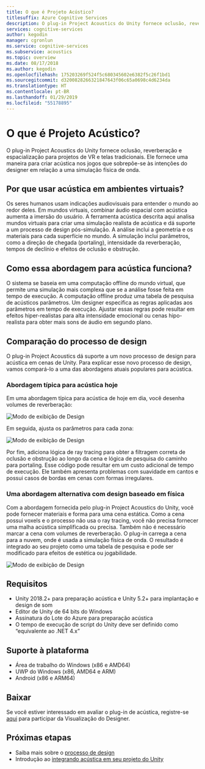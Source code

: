 ```yaml
---
title: O que é Projeto Acústico?
titlesuffix: Azure Cognitive Services
description: O plug-in Project Acoustics do Unity fornece oclusão, reverberação e espacialização para projetos de VR e telas tradicionais.
services: cognitive-services
author: kegodin
manager: cgronlun
ms.service: cognitive-services
ms.subservice: acoustics
ms.topic: overview
ms.date: 08/17/2018
ms.author: kegodin
ms.openlocfilehash: 175203269f524f5c680345602e6382f5c26f1bd1
ms.sourcegitcommit: d3200828266321847643f06c65a0698c4d6234da
ms.translationtype: HT
ms.contentlocale: pt-BR
ms.lasthandoff: 01/29/2019
ms.locfileid: "55178895"
---
```

# <a name="what-is-project-acoustics"></a>O que é Projeto Acústico?
O plug-in Project Acoustics do Unity fornece oclusão, reverberação e espacialização para projetos de VR e telas tradicionais. Ele fornece uma maneira para criar acústica nos jogos que sobrepõe-se às intenções do designer em relação a uma simulação física de onda.

## <a name="why-use-acoustics-in-virtual-environments"></a>Por que usar acústica em ambientes virtuais?
Os seres humanos usam indicações audiovisuais para entender o mundo ao redor deles. Em mundos virtuais, combinar áudio espacial com acústica aumenta a imersão do usuário. A ferramenta acústica descrita aqui analisa mundos virtuais para criar uma simulação realista de acústica e dá suporte a um processo de design pós-simulação. A análise inclui a geometria e os materiais para cada superfície no mundo. A simulação inclui parâmetros, como a direção de chegada (portaling), intensidade da reverberação, tempos de declínio e efeitos de oclusão e obstrução.

## <a name="how-does-this-approach-to-acoustics-work"></a>Como essa abordagem para acústica funciona?
O sistema se baseia em uma computação offline do mundo virtual, que permite uma simulação mais complexa que se a análise fosse feita em tempo de execução. A computação offline produz uma tabela de pesquisa de acústicos parâmetros. Um designer especifica as regras aplicadas aos parâmetros em tempo de execução. Ajustar essas regras pode resultar em efeitos hiper-realistas para alta intensidade emocional ou cenas hipo-realista para obter mais sons de áudio em segundo plano.

## <a name="design-process-comparison"></a>Comparação do processo de design
O plug-in Project Acoustics dá suporte a um novo processo de design para acústica em cenas de Unity. Para explicar esse novo processo de design, vamos compará-lo a uma das abordagens atuais populares para acústica.

### <a name="typical-approach-to-acoustics-today"></a>Abordagem típica para acústica hoje
Em uma abordagem típica para acústica de hoje em dia, você desenha volumes de reverberação:

![Modo de exibição de Design](media/reverbZonesAltSPace2.png)

Em seguida, ajusta os parâmetros para cada zona:

![Modo de exibição de Design](media/TooManyReverbParameters.png)

Por fim, adiciona lógica de ray tracing para obter a filtragem correta de oclusão e obstrução ao longo da cena e lógica de pesquisa do caminho para portaling. Esse código pode resultar em um custo adicional de tempo de execução. Ele também apresenta problemas com suavidade em cantos e possui casos de bordas em cenas com formas irregulares.

### <a name="an-alternative-approach-with-physics-based-design"></a>Uma abordagem alternativa com design baseado em física
Com a abordagem fornecida pelo plug-in Project Acoustics do Unity, você pode fornecer materiais e forma para uma cena estática. Como a cena possui voxels e o processo não usa o ray tracing, você não precisa fornecer uma malha acústica simplificada ou precisa. Também não é necessário marcar a cena com volumes de reverberação. O plug-in carrega a cena para a nuvem, onde é usada a simulação física de onda. O resultado é integrado ao seu projeto como uma tabela de pesquisa e pode ser modificado para efeitos de estética ou jogabilidade.

![Modo de exibição de Design](media/GearsWithVoxels.jpg)

## <a name="requirements"></a>Requisitos
* Unity 2018.2+ para preparação acústica e Unity 5.2+ para implantação e design de som
* Editor de Unity de 64 bits do Windows
* Assinatura do Lote do Azure para preparação acústica
* O tempo de execução de script do Unity deve ser definido como “equivalente ao .NET 4.x”

## <a name="platform-support"></a>Suporte à plataforma
* Área de trabalho do Windows (x86 e AMD64)
* UWP do Windows (x86, AMD64 e ARM)
* Android (x86 e ARM64)

## <a name="download"></a>Baixar
Se você estiver interessado em avaliar o plug-in de acústica, registre-se [aqui](https://forms.office.com/Pages/ResponsePage.aspx?id=v4j5cvGGr0GRqy180BHbRwMoAEhDCLJNqtVIPwQN6rpUOFRZREJRR0NIQllDOTQ1U0JMNVc4OFNFSy4u) para participar da Visualização do Designer.

## <a name="next-steps"></a>Próximas etapas
* Saiba mais sobre o [processo de design](design-process.md)
* Introdução ao [integrando acústica em seu projeto do Unity](getting-started.md)

